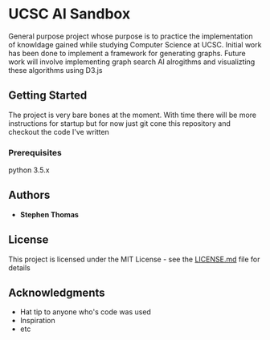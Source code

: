 # UCSC AI Sandbox
General purpose project whose purpose is to practice the implementation of knowldage gained while studying Computer Science at UCSC. Initial work has been done to implement a framework for generating graphs. Future work will involve implementing graph search AI alrogithms and visualizting these algorithms using D3.js

## Getting Started

The project is very bare bones at the moment. With time there will be more instructions for startup but for now just git cone this repository and checkout the code I've written
### Prerequisites

python 3.5.x

## Authors

* **Stephen Thomas**

## License

This project is licensed under the MIT License - see the [LICENSE.md](LICENSE.md) file for details

## Acknowledgments

* Hat tip to anyone who's code was used
* Inspiration
* etc

